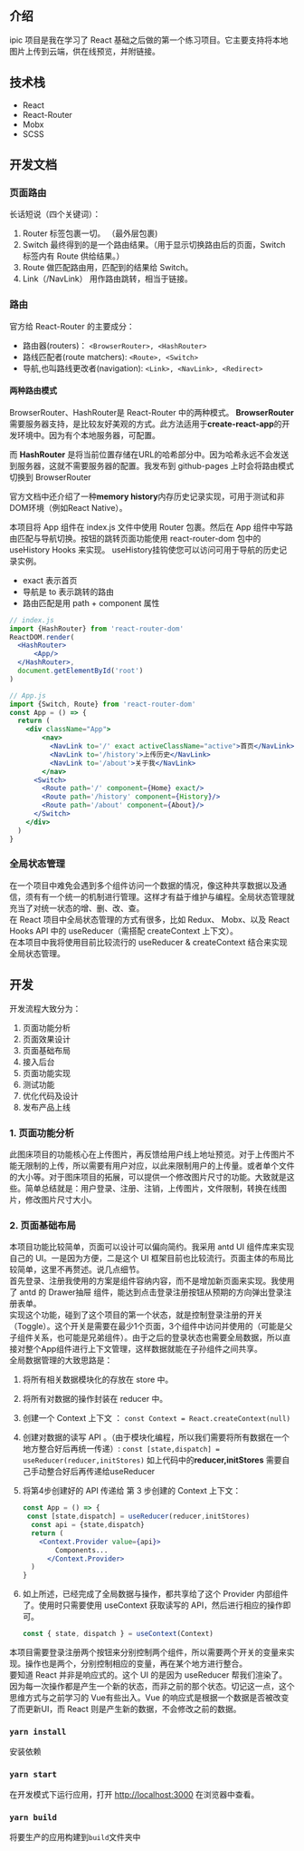 ## 介绍
ipic 项目是我在学习了 React 基础之后做的第一个练习项目。它主要支持将本地图片上传到云端，供在线预览，并附链接。

## 技术栈
- React
- React-Router
- Mobx
- SCSS

## 开发文档

### 页面路由
长话短说（四个关键词）：
1. Router 标签包裹一切。 （最外层包裹)
2. Switch 最终得到的是一个路由结果。（用于显示切换路由后的页面，Switch 标签内有 Route 供给结果。）
3. Route 做匹配路由用，匹配到的结果给 Switch。
4. Link（/NavLink） 用作路由跳转，相当于链接。 

### 路由
官方给 React-Router 的主要成分：
- 路由器(routers)： `<BrowserRouter>, <HashRouter>`
- 路线匹配者(route matchers): `<Route>, <Switch>`
- 导航,也叫路线更改者(navigation): `<Link>, <NavLink>, <Redirect>`

#### 两种路由模式
BrowserRouter、HashRouter是 React-Router 中的两种模式。 
 **BrowserRouter** 需要服务器支持，是比较友好美观的方式。此方法适用于**create-react-app**的开发环境中。因为有个本地服务器，可配置。

而 **HashRouter** 是将当前位置存储在URL的哈希部分中。因为哈希永远不会发送到服务器，这就不需要服务器的配置。我发布到 github-pages 上时会将路由模式切换到 BrowserRouter  

官方文档中还介绍了一种**memory history**内存历史记录实现，可用于测试和非DOM环境（例如React Native）。

本项目将 App 组件在 index.js 文件中使用 Router 包裹。然后在 App 组件中写路由匹配与导航切换。按钮的跳转页面功能使用 react-router-dom 包中的 useHistory Hooks 来实现。
useHistory挂钩使您可以访问可用于导航的历史记录实例。

- exact 表示首页
- 导航是 to 表示跳转的路由
- 路由匹配是用 path + component 属性
```jsx
// index.js
import {HashRouter} from 'react-router-dom'
ReactDOM.render(
  <HashRouter>
      <App/>
  </HashRouter>,
  document.getElementById('root')
)

// App.js
import {Switch, Route} from 'react-router-dom'
const App = () => {
  return (
    <div className="App">
        <nav>
          <NavLink to='/' exact activeClassName="active">首页</NavLink>
          <NavLink to='/history'>上传历史</NavLink>
          <NavLink to='/about'>关于我</NavLink>
        </nav>
      <Switch>
        <Route path='/' component={Home} exact/>
        <Route path='/history' component={History}/>
        <Route path='/about' component={About}/>
      </Switch>
    </div>
  ) 
}
```

### 全局状态管理
在一个项目中难免会遇到多个组件访问一个数据的情况，像这种共享数据以及通信，须有有一个统一的机制进行管理。这样才有益于维护与编程。全局状态管理就充当了对统一状态的增、删、改、查。  
在 React 项目中全局状态管理的方式有很多，比如 Redux、 Mobx、以及 React Hooks API 中的 useReducer（需搭配 createContext 上下文）。  
在本项目中我将使用目前比较流行的 useReducer & createContext 结合来实现全局状态管理。 

## 开发
开发流程大致分为：
1. 页面功能分析
2. 页面效果设计
3. 页面基础布局
4. 接入后台
5. 页面功能实现
6. 测试功能
7. 优化代码及设计
8. 发布产品上线

### 1. 页面功能分析
此图床项目的功能核心在上传图片，再反馈给用户线上地址预览。对于上传图片不能无限制的上传，所以需要有用户对应，以此来限制用户的上传量。或者单个文件的大小等。对于图床项目的拓展，可以提供一个修改图片尺寸的功能。大致就是这些。简单总结就是：用户登录、注册、注销，上传图片，文件限制，转换在线图片，修改图片尺寸大小。

### 2. 页面基础布局
本项目功能比较简单，页面可以设计可以偏向简约。我采用 antd UI 组件库来实现自己的 UI。一是因为方便，二是这个 UI 框架目前也比较流行。页面主体的布局比较简单，这里不再赘述。说几点细节。  
首先登录、注册我使用的方案是组件容纳内容，而不是增加新页面来实现。我使用了 antd 的 Drawer抽屉 组件，能达到点击登录注册按钮从预期的方向弹出登录注册表单。  
实现这个功能，碰到了这个项目的第一个状态，就是控制登录注册的开关（Toggle）。这个开关是需要在最少1个页面，3个组件中访问并使用的（可能是父子组件关系，也可能是兄弟组件）。由于之后的登录状态也需要全局数据，所以直接对整个App组件进行上下文管理，这样数据就能在子孙组件之间共享。  
全局数据管理的大致思路是：  
1. 将所有相关数据模块化的存放在 store 中。
2. 将所有对数据的操作封装在 reducer 中。
3. 创建一个 Context 上下文 ： `const Context = React.createContext(null)`
4. 创建对数据的读写 API 。（由于模块化编程，所以我们需要将所有数据在一个地方整合好后再统一传递）: `const [state,dispatch] = useReducer(reducer,initStores)`
如上代码中的**reducer,initStores** 需要自己手动整合好后再传递给useReducer
5. 将第4步创建好的 API 传递给 第 3 步创建的 Context 上下文： 
    ```jsx
    const App = () => {
     const [state,dispatch] = useReducer(reducer,initStores)
      const api = {state,dispatch}
      return (
      	<Context.Provider value={api}>
          	Components...
          </Context.Provider>
      )
    }
    ```

7. 如上所述，已经完成了全局数据与操作，都共享给了这个 Provider 内部组件了。使用时只需要使用 useContext 获取读写的 API，然后进行相应的操作即可。
    ```jsx
    const { state, dispatch } = useContext(Context)
    ```
本项目需要登录注册两个按钮来分别控制两个组件，所以需要两个开关的变量来实现。操作也是两个，分别控制相应的变量，再在某个地方进行整合。  
要知道 React 并非是响应式的。这个 UI 的是因为 useReducer 帮我们渲染了。因为每一次操作都是产生一个新的状态，而非之前的那个状态。切记这一点，这个思维方式与之前学习的 Vue有些出入。Vue 的响应式是根据一个数据是否被改变了而更新UI，而 React 则是产生新的数据，不会修改之前的数据。


### `yarn install`
安装依赖

### `yarn start`
在开发模式下运行应用，打开 [http://localhost:3000](http://localhost:3000) 在浏览器中查看。

### `yarn build`
将要生产的应用构建到`build`文件夹中

